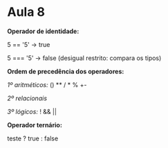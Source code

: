 # Aula 8

**Operador de identidade:**

5 == '5' -> true

5 === '5' -> false (desigual restrito: compara os tipos)

**Ordem de precedência dos operadores:**

*1º aritméticos:*
   () ** / * %
   +-

*2º relacionais*

*3º lógicos:* ! && ||

**Operador ternário:**

teste ? true : false